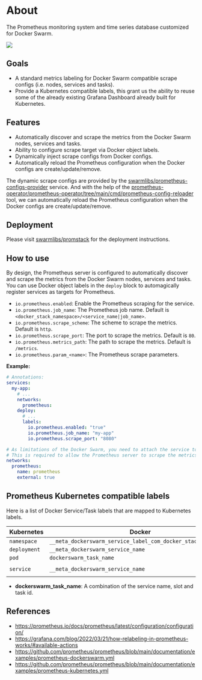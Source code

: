 # About

The Prometheus monitoring system and time series database customized for Docker Swarm.

<picture>
  <source media="(prefers-color-scheme: dark)" srcset="https://github.com/swarmlibs/prometheus/assets/4363857/de6989e9-4a01-4a51-929a-677093c4a07f">
  <source media="(prefers-color-scheme: light)" srcset="https://github.com/swarmlibs/prometheus/assets/4363857/935760e1-7493-40d0-acd7-8abae1b7ced8">
  <img src="https://github.com/swarmlibs/prometheus/assets/4363857/935760e1-7493-40d0-acd7-8abae1b7ced8">
</picture>


## Goals

- A standard metrics labeling for Docker Swarm compatible scrape configs (i.e. nodes, services and tasks).
- Provide a Kubernetes compatible labels, this grant us the ability to reuse some of the already existing Grafana Dashboard already built for Kubernetes.

## Features

- Automatically discover and scrape the metrics from the Docker Swarm nodes, services and tasks.
- Ability to configure scrape target via Docker object labels.
- Dynamically inject scrape configs from Docker configs.
- Automatically reload the Prometheus configuration when the Docker configs are create/update/remove.

The dynamic scrape configs are provided by the [swarmlibs/prometheus-configs-provider](https://github.com/swarmlibs/prometheus-configs-provider) service. And with the help of the [prometheus-operator/prometheus-operator/tree/main/cmd/prometheus-config-reloader](https://github.com/prometheus-operator/prometheus-operator/tree/main/cmd/prometheus-config-reloader) tool, we can automatically reload the Prometheus configuration when the Docker configs are create/update/remove.

## Deployment

Please visit [swarmlibs/promstack](https://github.com/swarmlibs/promstack) for the deployment instructions.

## How to use

By design, the Prometheus server is configured to automatically discover and scrape the metrics from the Docker Swarm nodes, services and tasks.
You can use Docker object labels in the `deploy` block to automagically register services as targets for Prometheus.

- `io.prometheus.enabled`: Enable the Prometheus scraping for the service.
- `io.prometheus.job_name`: The Prometheus job name. Default is `<docker_stack_namespace>/<service_name|job_name>`.
- `io.prometheus.scrape_scheme`: The scheme to scrape the metrics. Default is `http`.
- `io.prometheus.scrape_port`: The port to scrape the metrics. Default is `80`.
- `io.prometheus.metrics_path`: The path to scrape the metrics. Default is `/metrics`.
- `io.prometheus.param_<name>`: The Prometheus scrape parameters.

**Example:**

```yaml
# Annotations:
services:
  my-app:
    # ...
    networks:
      prometheus:
    deploy:
      # ...
      labels:
        io.prometheus.enabled: "true"
        io.prometheus.job_name: "my-app"
        io.prometheus.scrape_port: "8080"

# As limitations of the Docker Swarm, you need to attach the service to the prometheus network.
# This is required to allow the Prometheus server to scrape the metrics.
networks:
  prometheus:
    name: prometheus
    external: true
```

## Prometheus Kubernetes compatible labels

Here is a list of Docker Service/Task labels that are mapped to Kubernetes labels.

| Kubernetes   | Docker                                                        | Scrape config                  |
| ------------ | ------------------------------------------------------------- | ------------------------------ |
| `namespace`  | `__meta_dockerswarm_service_label_com_docker_stack_namespace` |                                |
| `deployment` | `__meta_dockerswarm_service_name`                             |                                |
| `pod`        | `dockerswarm_task_name`                                       | `promstack/tasks`              |
| `service`    | `__meta_dockerswarm_service_name`                             | `promstack/services-endpoints` |

* **dockerswarm_task_name**: A combination of the service name, slot and task id.

## References

- https://prometheus.io/docs/prometheus/latest/configuration/configuration/
- https://grafana.com/blog/2022/03/21/how-relabeling-in-prometheus-works/#available-actions
- https://github.com/prometheus/prometheus/blob/main/documentation/examples/prometheus-dockerswarm.yml
- https://github.com/prometheus/prometheus/blob/main/documentation/examples/prometheus-kubernetes.yml
